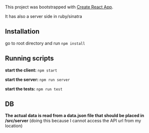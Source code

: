 This project was bootstrapped with [Create React App](https://github.com/facebook/create-react-app).

It has also a server side in ruby/sinatra

## Installation
go to root directory and run `npm install` 
 
## Running scripts

**start the client:** `npm start`

**start the server:** `npm run server`

**start the tests:** `npm run test`

## DB

**The actual data is read from a data.json file that should be placed in /src/server** (doing this because I cannot access the API url from my location)